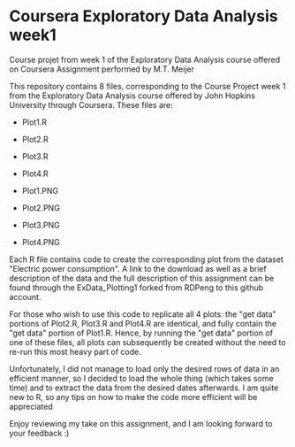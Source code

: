 # Coursera Exploratory Data Analysis week1
Course projet from week 1 of the Exploratory Data Analysis course offered on Coursera
Assignment performed by M.T. Meijer


This repository contains 8 files, corresponding to the Course Project week 1 from the Exploratory Data Analysis course offered by John Hopkins University through Coursera.
These files are:

* Plot1.R
* Plot2.R
* Plot3.R
* Plot4.R

* Plot1.PNG
* Plot2.PNG
* Plot3.PNG
* Plot4.PNG

Each R file contains code to create the corresponding plot from the dataset "Electric power consumption". A link to the download as well as a brief description of the data and the full description of this assignment can be found through the ExData_Plotting1 forked from RDPeng to this github account.

For those who wish to use this code to replicate all 4 plots: the "get data" portions of Plot2.R, Plot3.R and Plot4.R are identical, and fully contain the "get data" portion of Plot1.R. Hence, by running the "get data" portion of one of these files, all plots can subsequently be created without the need to re-run this most heavy part of code.

Unfortunately, I did not manage to load only the desired rows of data in an efficient manner, so I decided to load the whole thing (which takes some time) and to extract the data from the desired dates afterwards. I am quite new to R, so any tips on how to make the code more efficient will be appreciated

Enjoy reviewing my take on this assignment, and I am looking forward to your feedback :)
